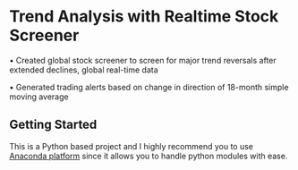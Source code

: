 # Trend Analysis with Realtime Stock Screener

•	Created global stock screener to screen for major trend reversals after extended declines, global real-time data

• Generated trading alerts based on change in direction of 18-month simple moving average

## Getting Started
This is a Python based project and I highly recommend you to use [Anaconda platform](https://www.anaconda.com/) since it allows you to handle python modules with ease. 
